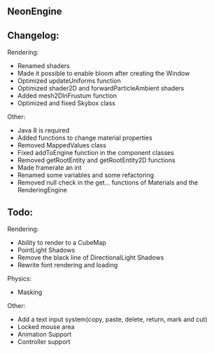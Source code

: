 ## NeonEngine

## Changelog:

Rendering:
- Renamed shaders
- Made it possible to enable bloom after creating the Window
- Optimized updateUniforms function
- Optimized shader2D and forwardParticleAmbient shaders
- Added mesh2DInFrustum function
- Optimized and fixed Skybox class

Other:
- Java 8 is required
- Added functions to change material properties
- Removed MappedValues class
- Fixed addToEngine function in the component classes
- Removed getRootEntity and getRootEntity2D functions
- Made framerate an int
- Renamed some variables and some refactoring
- Removed null check in the get... functions of Materials and the RenderingEngine

## Todo:

Rendering:
- Ability to render to a CubeMap
- PointLight Shadows
- Remove the black line of DirectionalLight Shadows
- Rewrite font rendering and loading

Physics:
- Masking

Other:
- Add a text input system(copy, paste, delete, return, mark and cut)
- Locked mouse area
- Animation Support
- Controller support

